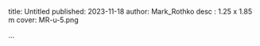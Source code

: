 title: Untitled
published: 2023-11-18
author: Mark_Rothko
desc : 1.25 x 1.85 m
cover: MR-u-5.png

...






